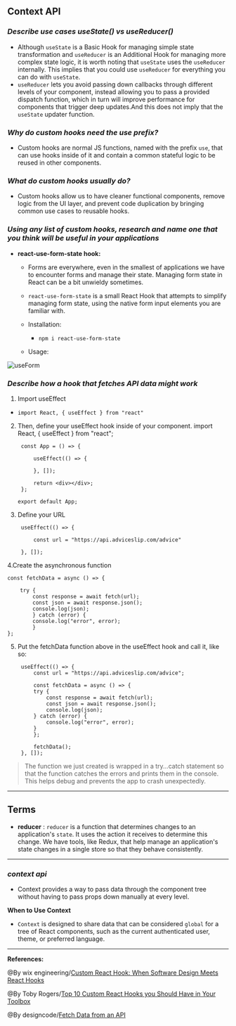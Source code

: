 ## **Context API**


### ***Describe use cases useState() vs useReducer()***

 - Although `useState` is a Basic Hook for managing simple state transformation and `useReducer` is an Additional Hook for managing more complex state logic, it is worth noting that `useState` uses the `useReducer` internally. This implies that you could use `useReducer` for everything you can do with `useState`.
 - `useReducer` lets you avoid passing down callbacks through different levels of your component, instead allowing you to pass a provided dispatch function, which in turn will improve performance for components that trigger deep updates.And this does not imply that the `useState` updater function.

### ***Why do custom hooks need the use prefix?***

- Custom hooks are normal JS functions, named with the prefix `use`, that can use hooks inside of it and contain a common stateful logic to be reused in other components.

### ***What do custom hooks usually do?***

- Custom hooks allow us to have cleaner functional components, remove logic from the UI layer, and prevent code duplication by bringing common use cases to reusable hooks.

### ***Using any list of custom hooks, research and name one that you think will be useful in your applications***

- **react-use-form-state hook:**
   - Forms are everywhere, even in the smallest of applications we have to encounter forms and manage their state. Managing form state in React can be a bit unwieldy sometimes.

   - `react-use-form-state` is a small React Hook that attempts to simplify managing form state, using the native form input elements you are familiar with.

  -  Installation:
     - `npm i react-use-form-state`

  - Usage:

![useForm](../images/useForm.PNG)

### ***Describe how a hook that fetches API data might work***

1. Import useEffect
  - `import React, { useEffect } from "react"`
2. Then, define your useEffect hook inside of your component.
import React, { useEffect } from "react";

        const App = () => {
            
            useEffect(() => {

            }, []);

            return <div></div>;
        };

       export default App;


3. Define your URL

        useEffect(() => {

            const url = "https://api.adviceslip.com/advice"
            
        }, []);

4.Create the asynchronous function

    const fetchData = async () => {

        try {
            const response = await fetch(url);
            const json = await response.json();
            console.log(json);
            } catch (error) {
            console.log("error", error);
            }
    };

5. Put the fetchData function above in the useEffect hook and call it, like so:

        useEffect(() => {
            const url = "https://api.adviceslip.com/advice";

            const fetchData = async () => {
            try {
                const response = await fetch(url);
                const json = await response.json();
                console.log(json);
            } catch (error) {
                console.log("error", error);
            }
            };

            fetchData();
        }, []);

>The function we just created is wrapped in a try...catch statement so that the function catches the errors and prints them in the console. This helps debug and prevents the app to crash unexpectedly.

-----------------------------------------------


## **Terms**

- **reducer** : `reducer` is a function that determines changes to an application's `state`. It uses the action it receives to determine this change. We have tools, like Redux, that help manage an application's state changes in a single store so that they behave consistently.

-----------------------------------------------

### ***context api***

- Context provides a way to pass data through the component tree without having to pass props down manually at every level.

**When to Use Context**

- `Context` is designed to share data that can be considered `global` for a tree of React components, such as the current authenticated user, theme, or preferred language. 



-------------------------------------------------------------



**References:**

@By wix engineering/[Custom React Hook: When Software Design Meets React Hooks](https://www.wix.engineering/post/custom-react-hook-when-software-design-meets-react-hooks#:~:text=Custom%20hooks%20allow%20us%20to,use%20cases%20to%20reusable%20hooks.) 

@By Toby Rogers/[Top 10 Custom React Hooks you Should Have in Your Toolbox](https://morioh.com/p/4d254c6717a3)

@By designcode/[Fetch Data from an API](https://designcode.io/react-hooks-handbook-fetch-data-from-an-api)
